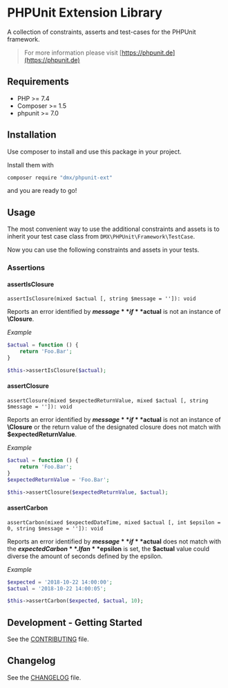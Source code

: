 # PHPUnit Extension Library

A collection of constraints, asserts and test-cases for the PHPUnit framework.

> For more information please visit [https://phpunit.de](https://phpunit.de)

## Requirements

* PHP >= 7.4
* Composer >= 1.5
* phpunit >= 7.0

## Installation

Use composer to install and use this package in your project.

Install them with

```bash
composer require "dmx/phpunit-ext"
```

and you are ready to go!

## Usage

The most convenient way to use the additional constraints and assets is to inherit
your test case class from `DMX\PHPUnit\Framework\TestCase`.

Now you can use the following constraints and assets in your tests.

### Assertions

#### assertIsClosure

`assertIsClosure(mixed $actual [, string $message = '']): void`

Reports an error identified by **$message** if **$actual** is not an instance of **\Closure**.

*Example*
```php
$actual = function () {
    return 'Foo.Bar';
}

$this->assertIsClosure($actual);
```

#### assertClosure

`assertClosure(mixed $expectedReturnValue, mixed $actual [, string $message = '']): void`

Reports an error identified by **$message** if **$actual** is not an instance of **\Closure** or
the return value of the designated closure does not match with **$expectedReturnValue**.

*Example*
```php
$actual = function () {
    return 'Foo.Bar';
}
$expectedReturnValue = 'Foo.Bar';

$this->assertClosure($expectedReturnValue, $actual);
```

#### assertCarbon

`assertCarbon(mixed $expectedDateTime, mixed $actual [, int $epsilon = 0, string $message = '']): void`

Reports an error identified by **$message** if **$actual** does not match with the **$expectedCarbon**.
If an **$epsilon** is set, the **$actual** value could diverse the amount of seconds defined by the epsilon.

*Example*
```php
$expected = '2018-10-22 14:00:00';
$actual = '2018-10-22 14:00:05';

$this->assertCarbon($expected, $actual, 10);
```

## Development - Getting Started

See the [CONTRIBUTING](CONTRIBUTING.md) file.

## Changelog

See the [CHANGELOG](CHANGELOG.md) file.
